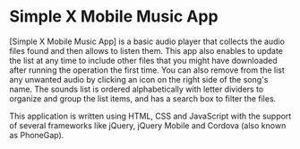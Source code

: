 # Simple X Mobile Music App #
[Simple X Mobile Music App] is a basic audio player that collects the audio files found and then allows to listen them. This app also enables to update the list at any time to include other files that you might have downloaded after running the operation the first time. You can also remove from the list any unwanted audio by clicking an icon on the right side of the song's name. The sounds list is ordered alphabetically with letter dividers to organize and group the list items, and has a search box to filter the files.

This application is written using HTML, CSS and JavaScript with the support of several frameworks like jQuery, jQuery Mobile and Cordova (also known as PhoneGap).

